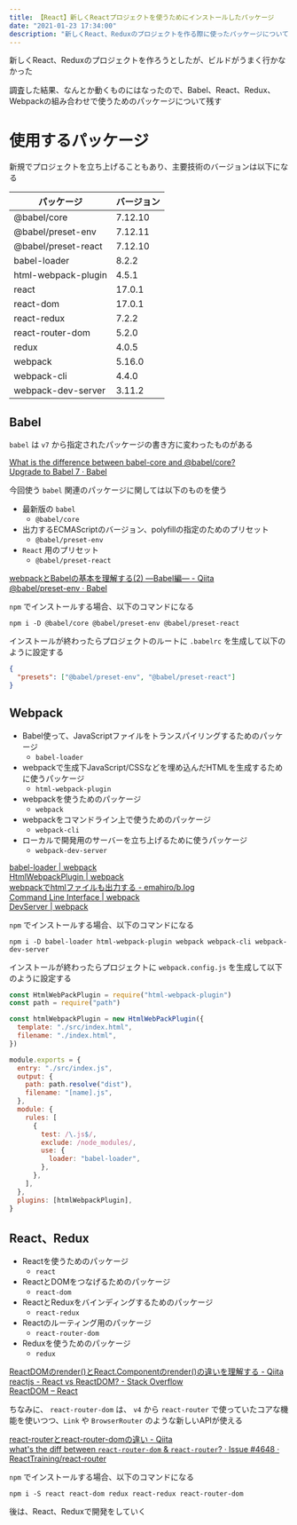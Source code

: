 ```yaml
---
title: 【React】新しくReactプロジェクトを使うためにインストールしたパッケージ
date: "2021-01-23 17:34:00"
description: "新しくReact、Reduxのプロジェクトを作る際に使ったパッケージについてまとめた"
---
```


新しくReact、Reduxのプロジェクトを作ろうとしたが、ビルドがうまく行かなかった

調査した結果、なんとか動くものにはなったので、Babel、React、Redux、Webpackの組み合わせで使うためのパッケージについて残す

# 使用するパッケージ

新規でプロジェクトを立ち上げることもあり、主要技術のバージョンは以下になる

| パッケージ          | バージョン |
| ------------------- | ---------- |
| @babel/core         | 7.12.10    |
| @babel/preset-env   | 7.12.11    |
| @babel/preset-react | 7.12.10    |
| babel-loader        | 8.2.2      |
| html-webpack-plugin | 4.5.1      |
| react               | 17.0.1     |
| react-dom           | 17.0.1     |
| react-redux         | 7.2.2      |
| react-router-dom    | 5.2.0      |
| redux               | 4.0.5      |
| webpack             | 5.16.0     |
| webpack-cli         | 4.4.0      |
| webpack-dev-server  | 3.11.2     |

## Babel

`babel` は `v7` から指定されたパッケージの書き方に変わったものがある

[What is the difference between babel-core and @babel/core?](https://stackoverflow.com/questions/53380741/what-is-the-difference-between-babel-core-and-babel-core#:~:text=1%20Answer&text=Since%20Babel%207%20the%20Babel,and%20which%20are%20third%2Dparty.)  
[Upgrade to Babel 7 · Babel](https://babeljs.io/docs/en/v7-migration#scoped-packages)

今回使う `babel` 関連のパッケージに関しては以下のものを使う

- 最新版の `babel`
  - `@babel/core`
- 出力するECMAScriptのバージョン、polyfillの指定のためのプリセット
  - `@babel/preset-env`
- `React` 用のプリセット
  - `@babel/preset-react`

[webpackとBabelの基本を理解する(2) ―Babel編― - Qiita](https://qiita.com/koedamon/items/92c986456e4b9e845acd)  
[@babel/preset-env · Babel](https://babeljs.io/docs/en/babel-preset-env)

`npm` でインストールする場合、以下のコマンドになる

```shell
npm i -D @babel/core @babel/preset-env @babel/preset-react
```

インストールが終わったらプロジェクトのルートに `.babelrc` を生成して以下のように設定する

```json
{
  "presets": ["@babel/preset-env", "@babel/preset-react"]
}
```

## Webpack

- Babel使って、JavaScriptファイルをトランスパイリングするためのパッケージ
  - `babel-loader`
- webpackで生成下JavaScript/CSSなどを埋め込んだHTMLを生成するために使うパッケージ
  - `html-webpack-plugin`
- webpackを使うためのパッケージ
  - `webpack`
- webpackをコマンドライン上で使うためのパッケージ
  - `webpack-cli`
- ローカルで開発用のサーバーを立ち上げるために使うパッケージ
  - `webpack-dev-server`

[babel-loader | webpack](https://webpack.js.org/loaders/babel-loader/)  
[HtmlWebpackPlugin | webpack](https://webpack.js.org/plugins/html-webpack-plugin/)  
[webpackでhtmlファイルも出力する - emahiro/b.log](https://ema-hiro.hatenablog.com/entry/2017/10/12/015748)  
[Command Line Interface | webpack](https://webpack.js.org/api/cli/)  
[DevServer | webpack](https://webpack.js.org/configuration/dev-server/)

`npm` でインストールする場合、以下のコマンドになる

```shell
npm i -D babel-loader html-webpack-plugin webpack webpack-cli webpack-dev-server
```

インストールが終わったらプロジェクトに `webpack.config.js` を生成して以下のように設定する

```javascript
const HtmlWebPackPlugin = require("html-webpack-plugin")
const path = require("path")

const htmlWebpackPlugin = new HtmlWebPackPlugin({
  template: "./src/index.html",
  filename: "./index.html",
})

module.exports = {
  entry: "./src/index.js",
  output: {
    path: path.resolve("dist"),
    filename: "[name].js",
  },
  module: {
    rules: [
      {
        test: /\.js$/,
        exclude: /node_modules/,
        use: {
          loader: "babel-loader",
        },
      },
    ],
  },
  plugins: [htmlWebpackPlugin],
}
```

## React、Redux

- Reactを使うためのパッケージ
  - `react`
- ReactとDOMをつなげるためのパッケージ
  - `react-dom`
- ReactとReduxをバインディングするためのパッケージ
  - `react-redux`
- Reactのルーティング用のパッケージ
  - `react-router-dom`
- Reduxを使うためのパッケージ
  - `redux`

[ReactDOMのrender()とReact.Componentのrender()の違いを理解する - Qiita](https://qiita.com/tatane616/items/9808f8861586fb2b2926)  
[reactjs - React vs ReactDOM? - Stack Overflow](https://stackoverflow.com/questions/34114350/react-vs-reactdom)  
[ReactDOM – React](https://reactjs.org/docs/react-dom.html)

ちなみに、 `react-router-dom` は、 `v4` から `react-router` で使っていたコアな機能を使いつつ、`Link` や `BrowserRouter` のような新しいAPIが使える

[react-routerとreact-router-domの違い - Qiita](https://qiita.com/koja1234/items/486f7396ed9c2568b235)  
[what's the diff between `react-router-dom` & `react-router`? · Issue #4648 · ReactTraining/react-router](https://github.com/ReactTraining/react-router/issues/4648)

`npm` でインストールする場合、以下のコマンドになる

```shell
npm i -S react react-dom redux react-redux react-router-dom
```

後は、React、Reduxで開発をしていく
